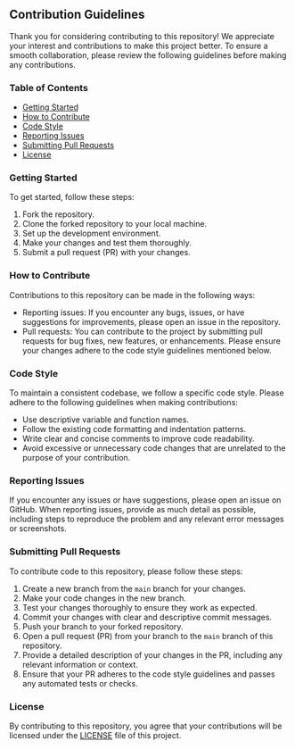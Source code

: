 ## Contribution Guidelines

Thank you for considering contributing to this repository! We appreciate your interest and contributions to make this project better. To ensure a smooth collaboration, please review the following guidelines before making any contributions.

### Table of Contents

- [Getting Started](https://github.com/accretence/react-email-tailwind-templates/blob/main/CONTRIBUTING.md#getting-started)
- [How to Contribute](https://github.com/accretence/react-email-tailwind-templates/blob/main/CONTRIBUTING.md/#how-to-contribute)
- [Code Style](https://github.com/accretence/react-email-tailwind-templates/blob/main/CONTRIBUTING.md#code-style)
- [Reporting Issues](https://github.com/accretence/react-email-tailwind-templates/blob/main/CONTRIBUTING.md#reporting-issues)
- [Submitting Pull Requests](https://github.com/accretence/react-email-tailwind-templates/blob/main/CONTRIBUTING.md#submitting-pull-requests)
- [License](https://github.com/accretence/react-email-tailwind-templates/blob/main/CONTRIBUTING.md#license)

### Getting Started

To get started, follow these steps:

1.  Fork the repository.
2.  Clone the forked repository to your local machine.
3.  Set up the development environment.
4.  Make your changes and test them thoroughly.
5.  Submit a pull request (PR) with your changes.

### How to Contribute

Contributions to this repository can be made in the following ways:

- Reporting issues: If you encounter any bugs, issues, or have suggestions for improvements, please open an issue in the repository.
- Pull requests: You can contribute to the project by submitting pull requests for bug fixes, new features, or enhancements. Please ensure your changes adhere to the code style guidelines mentioned below.

### Code Style

To maintain a consistent codebase, we follow a specific code style. Please adhere to the following guidelines when making contributions:

- Use descriptive variable and function names.
- Follow the existing code formatting and indentation patterns.
- Write clear and concise comments to improve code readability.
- Avoid excessive or unnecessary code changes that are unrelated to the purpose of your contribution.

### Reporting Issues

If you encounter any issues or have suggestions, please open an issue on GitHub. When reporting issues, provide as much detail as possible, including steps to reproduce the problem and any relevant error messages or screenshots.

### Submitting Pull Requests

To contribute code to this repository, please follow these steps:

1.  Create a new branch from the `main` branch for your changes.
2.  Make your code changes in the new branch.
3.  Test your changes thoroughly to ensure they work as expected.
4.  Commit your changes with clear and descriptive commit messages.
5.  Push your branch to your forked repository.
6.  Open a pull request (PR) from your branch to the `main` branch of this repository.
7.  Provide a detailed description of your changes in the PR, including any relevant information or context.
8.  Ensure that your PR adheres to the code style guidelines and passes any automated tests or checks.

### License

By contributing to this repository, you agree that your contributions will be licensed under the [LICENSE](https://github.com/accretence/react-email-tailwind-templates/blob/main/LICENSE.md) file of this project.
